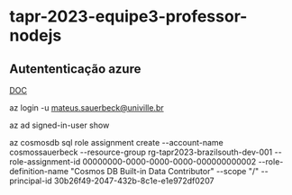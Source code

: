 # tapr-2023-equipe3-professor-nodejs

## Autententicação azure

[DOC](https://learn.microsoft.com/en-us/cli/azure/install-azure-cli-linux?pivots=apt)

az login -u mateus.sauerbeck@univille.br

az ad signed-in-user show

az cosmosdb sql role assignment create --account-name cosmossauerbeck --resource-group rg-tapr2023-brazilsouth-dev-001 --role-assignment-id 00000000-0000-0000-0000-000000000002 --role-definition-name "Cosmos DB Built-in Data Contributor" --scope "/" --principal-id 30b26f49-2047-432b-8c1e-e1e972df0207
